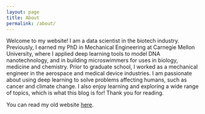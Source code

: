 ```yaml
---
layout: page
title: About
permalink: /about/
---
```


Welcome to my website! I am a data scientist in the biotech industry. Previously, I earned my PhD in Mechanical Engineering at Carnegie Mellon University, where I applied deep learning tools to model DNA nanotechnology, and in building microswimmers for uses in biology, medicine and chemistry. Prior to graduate school, I worked as a mechanical engineer in the aerospace and medical device industries. I am passionate about using deep learning to solve problems affecting humans, such as cancer and climate change. I also enjoy learning and exploring a wide range of topics, which is what this blog is for! Thank you for reading.

You can read my old website [here](http://benjaminsonemma9.wixsite.com/starshiptoadventure/). 
